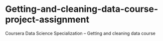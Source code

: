 # Getting-and-cleaning-data-course-project-assignment
Coursera Data Science Specialization – Getting and cleaning data course
